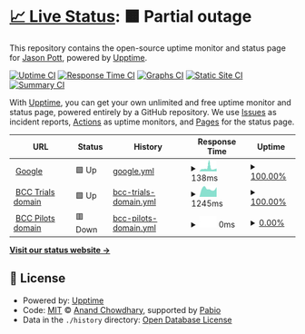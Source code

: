 # [📈 Live Status](https://jasonpott.github.io/rc_uptime): <!--live status--> **🟧 Partial outage**

This repository contains the open-source uptime monitor and status page for [Jason Pott](https://jasonpott.github.io/rc_uptime), powered by [Upptime](https://github.com/upptime/upptime).

[![Uptime CI](https://github.com/jasonpott/rc_uptime/workflows/Uptime%20CI/badge.svg)](https://github.com/jasonpott/rc_uptime/actions?query=workflow%3A%22Uptime+CI%22)
[![Response Time CI](https://github.com/jasonpott/rc_uptime/workflows/Response%20Time%20CI/badge.svg)](https://github.com/jasonpott/rc_uptime/actions?query=workflow%3A%22Response+Time+CI%22)
[![Graphs CI](https://github.com/jasonpott/rc_uptime/workflows/Graphs%20CI/badge.svg)](https://github.com/jasonpott/rc_uptime/actions?query=workflow%3A%22Graphs+CI%22)
[![Static Site CI](https://github.com/jasonpott/rc_uptime/workflows/Static%20Site%20CI/badge.svg)](https://github.com/jasonpott/rc_uptime/actions?query=workflow%3A%22Static+Site+CI%22)
[![Summary CI](https://github.com/jasonpott/rc_uptime/workflows/Summary%20CI/badge.svg)](https://github.com/jasonpott/rc_uptime/actions?query=workflow%3A%22Summary+CI%22)

With [Upptime](https://upptime.js.org), you can get your own unlimited and free uptime monitor and status page, powered entirely by a GitHub repository. We use [Issues](https://github.com/jasonpott/rc_uptime/issues) as incident reports, [Actions](https://github.com/jasonpott/rc_uptime/actions) as uptime monitors, and [Pages](https://jasonpott.github.io/rc_uptime) for the status page.

<!--start: status pages-->
<!-- This summary is generated by Upptime (https://github.com/upptime/upptime) -->
<!-- Do not edit this manually, your changes will be overwritten -->
<!-- prettier-ignore -->
| URL | Status | History | Response Time | Uptime |
| --- | ------ | ------- | ------------- | ------ |
| <img alt="" src="https://icons.duckduckgo.com/ip3/www.google.com.ico" height="13"> [Google](https://www.google.com) | 🟩 Up | [google.yml](https://github.com/jasonpott/rc_uptime/commits/HEAD/history/google.yml) | <details><summary><img alt="Response time graph" src="./graphs/google/response-time-week.png" height="20"> 138ms</summary><br><a href="https://jasonpott.github.io/rc_uptime/history/google"><img alt="Response time 112" src="https://img.shields.io/endpoint?url=https%3A%2F%2Fraw.githubusercontent.com%2Fjasonpott%2Frc_uptime%2FHEAD%2Fapi%2Fgoogle%2Fresponse-time.json"></a><br><a href="https://jasonpott.github.io/rc_uptime/history/google"><img alt="24-hour response time 92" src="https://img.shields.io/endpoint?url=https%3A%2F%2Fraw.githubusercontent.com%2Fjasonpott%2Frc_uptime%2FHEAD%2Fapi%2Fgoogle%2Fresponse-time-day.json"></a><br><a href="https://jasonpott.github.io/rc_uptime/history/google"><img alt="7-day response time 138" src="https://img.shields.io/endpoint?url=https%3A%2F%2Fraw.githubusercontent.com%2Fjasonpott%2Frc_uptime%2FHEAD%2Fapi%2Fgoogle%2Fresponse-time-week.json"></a><br><a href="https://jasonpott.github.io/rc_uptime/history/google"><img alt="30-day response time 115" src="https://img.shields.io/endpoint?url=https%3A%2F%2Fraw.githubusercontent.com%2Fjasonpott%2Frc_uptime%2FHEAD%2Fapi%2Fgoogle%2Fresponse-time-month.json"></a><br><a href="https://jasonpott.github.io/rc_uptime/history/google"><img alt="1-year response time 112" src="https://img.shields.io/endpoint?url=https%3A%2F%2Fraw.githubusercontent.com%2Fjasonpott%2Frc_uptime%2FHEAD%2Fapi%2Fgoogle%2Fresponse-time-year.json"></a></details> | <details><summary><a href="https://jasonpott.github.io/rc_uptime/history/google">100.00%</a></summary><a href="https://jasonpott.github.io/rc_uptime/history/google"><img alt="All-time uptime 100.00%" src="https://img.shields.io/endpoint?url=https%3A%2F%2Fraw.githubusercontent.com%2Fjasonpott%2Frc_uptime%2FHEAD%2Fapi%2Fgoogle%2Fuptime.json"></a><br><a href="https://jasonpott.github.io/rc_uptime/history/google"><img alt="24-hour uptime 100.00%" src="https://img.shields.io/endpoint?url=https%3A%2F%2Fraw.githubusercontent.com%2Fjasonpott%2Frc_uptime%2FHEAD%2Fapi%2Fgoogle%2Fuptime-day.json"></a><br><a href="https://jasonpott.github.io/rc_uptime/history/google"><img alt="7-day uptime 100.00%" src="https://img.shields.io/endpoint?url=https%3A%2F%2Fraw.githubusercontent.com%2Fjasonpott%2Frc_uptime%2FHEAD%2Fapi%2Fgoogle%2Fuptime-week.json"></a><br><a href="https://jasonpott.github.io/rc_uptime/history/google"><img alt="30-day uptime 100.00%" src="https://img.shields.io/endpoint?url=https%3A%2F%2Fraw.githubusercontent.com%2Fjasonpott%2Frc_uptime%2FHEAD%2Fapi%2Fgoogle%2Fuptime-month.json"></a><br><a href="https://jasonpott.github.io/rc_uptime/history/google"><img alt="1-year uptime 99.99%" src="https://img.shields.io/endpoint?url=https%3A%2F%2Fraw.githubusercontent.com%2Fjasonpott%2Frc_uptime%2FHEAD%2Fapi%2Fgoogle%2Fuptime-year.json"></a></details>
| <img alt="" src="https://icons.duckduckgo.com/ip3/trials.jrmo.qmul.ac.uk.ico" height="13"> [BCC Trials domain](https://trials.jrmo.qmul.ac.uk/) | 🟩 Up | [bcc-trials-domain.yml](https://github.com/jasonpott/rc_uptime/commits/HEAD/history/bcc-trials-domain.yml) | <details><summary><img alt="Response time graph" src="./graphs/bcc-trials-domain/response-time-week.png" height="20"> 1245ms</summary><br><a href="https://jasonpott.github.io/rc_uptime/history/bcc-trials-domain"><img alt="Response time 1334" src="https://img.shields.io/endpoint?url=https%3A%2F%2Fraw.githubusercontent.com%2Fjasonpott%2Frc_uptime%2FHEAD%2Fapi%2Fbcc-trials-domain%2Fresponse-time.json"></a><br><a href="https://jasonpott.github.io/rc_uptime/history/bcc-trials-domain"><img alt="24-hour response time 1194" src="https://img.shields.io/endpoint?url=https%3A%2F%2Fraw.githubusercontent.com%2Fjasonpott%2Frc_uptime%2FHEAD%2Fapi%2Fbcc-trials-domain%2Fresponse-time-day.json"></a><br><a href="https://jasonpott.github.io/rc_uptime/history/bcc-trials-domain"><img alt="7-day response time 1245" src="https://img.shields.io/endpoint?url=https%3A%2F%2Fraw.githubusercontent.com%2Fjasonpott%2Frc_uptime%2FHEAD%2Fapi%2Fbcc-trials-domain%2Fresponse-time-week.json"></a><br><a href="https://jasonpott.github.io/rc_uptime/history/bcc-trials-domain"><img alt="30-day response time 1575" src="https://img.shields.io/endpoint?url=https%3A%2F%2Fraw.githubusercontent.com%2Fjasonpott%2Frc_uptime%2FHEAD%2Fapi%2Fbcc-trials-domain%2Fresponse-time-month.json"></a><br><a href="https://jasonpott.github.io/rc_uptime/history/bcc-trials-domain"><img alt="1-year response time 1319" src="https://img.shields.io/endpoint?url=https%3A%2F%2Fraw.githubusercontent.com%2Fjasonpott%2Frc_uptime%2FHEAD%2Fapi%2Fbcc-trials-domain%2Fresponse-time-year.json"></a></details> | <details><summary><a href="https://jasonpott.github.io/rc_uptime/history/bcc-trials-domain">100.00%</a></summary><a href="https://jasonpott.github.io/rc_uptime/history/bcc-trials-domain"><img alt="All-time uptime 99.50%" src="https://img.shields.io/endpoint?url=https%3A%2F%2Fraw.githubusercontent.com%2Fjasonpott%2Frc_uptime%2FHEAD%2Fapi%2Fbcc-trials-domain%2Fuptime.json"></a><br><a href="https://jasonpott.github.io/rc_uptime/history/bcc-trials-domain"><img alt="24-hour uptime 100.00%" src="https://img.shields.io/endpoint?url=https%3A%2F%2Fraw.githubusercontent.com%2Fjasonpott%2Frc_uptime%2FHEAD%2Fapi%2Fbcc-trials-domain%2Fuptime-day.json"></a><br><a href="https://jasonpott.github.io/rc_uptime/history/bcc-trials-domain"><img alt="7-day uptime 100.00%" src="https://img.shields.io/endpoint?url=https%3A%2F%2Fraw.githubusercontent.com%2Fjasonpott%2Frc_uptime%2FHEAD%2Fapi%2Fbcc-trials-domain%2Fuptime-week.json"></a><br><a href="https://jasonpott.github.io/rc_uptime/history/bcc-trials-domain"><img alt="30-day uptime 100.00%" src="https://img.shields.io/endpoint?url=https%3A%2F%2Fraw.githubusercontent.com%2Fjasonpott%2Frc_uptime%2FHEAD%2Fapi%2Fbcc-trials-domain%2Fuptime-month.json"></a><br><a href="https://jasonpott.github.io/rc_uptime/history/bcc-trials-domain"><img alt="1-year uptime 99.98%" src="https://img.shields.io/endpoint?url=https%3A%2F%2Fraw.githubusercontent.com%2Fjasonpott%2Frc_uptime%2FHEAD%2Fapi%2Fbcc-trials-domain%2Fuptime-year.json"></a></details>
| <img alt="" src="https://icons.duckduckgo.com/ip3/pilots.jrmo.qmul.ac.uk.ico" height="13"> [BCC Pilots domain](https://pilots.jrmo.qmul.ac.uk/) | 🟥 Down | [bcc-pilots-domain.yml](https://github.com/jasonpott/rc_uptime/commits/HEAD/history/bcc-pilots-domain.yml) | <details><summary><img alt="Response time graph" src="./graphs/bcc-pilots-domain/response-time-week.png" height="20"> 0ms</summary><br><a href="https://jasonpott.github.io/rc_uptime/history/bcc-pilots-domain"><img alt="Response time 0" src="https://img.shields.io/endpoint?url=https%3A%2F%2Fraw.githubusercontent.com%2Fjasonpott%2Frc_uptime%2FHEAD%2Fapi%2Fbcc-pilots-domain%2Fresponse-time.json"></a><br><a href="https://jasonpott.github.io/rc_uptime/history/bcc-pilots-domain"><img alt="24-hour response time 0" src="https://img.shields.io/endpoint?url=https%3A%2F%2Fraw.githubusercontent.com%2Fjasonpott%2Frc_uptime%2FHEAD%2Fapi%2Fbcc-pilots-domain%2Fresponse-time-day.json"></a><br><a href="https://jasonpott.github.io/rc_uptime/history/bcc-pilots-domain"><img alt="7-day response time 0" src="https://img.shields.io/endpoint?url=https%3A%2F%2Fraw.githubusercontent.com%2Fjasonpott%2Frc_uptime%2FHEAD%2Fapi%2Fbcc-pilots-domain%2Fresponse-time-week.json"></a><br><a href="https://jasonpott.github.io/rc_uptime/history/bcc-pilots-domain"><img alt="30-day response time 0" src="https://img.shields.io/endpoint?url=https%3A%2F%2Fraw.githubusercontent.com%2Fjasonpott%2Frc_uptime%2FHEAD%2Fapi%2Fbcc-pilots-domain%2Fresponse-time-month.json"></a><br><a href="https://jasonpott.github.io/rc_uptime/history/bcc-pilots-domain"><img alt="1-year response time 0" src="https://img.shields.io/endpoint?url=https%3A%2F%2Fraw.githubusercontent.com%2Fjasonpott%2Frc_uptime%2FHEAD%2Fapi%2Fbcc-pilots-domain%2Fresponse-time-year.json"></a></details> | <details><summary><a href="https://jasonpott.github.io/rc_uptime/history/bcc-pilots-domain">0.00%</a></summary><a href="https://jasonpott.github.io/rc_uptime/history/bcc-pilots-domain"><img alt="All-time uptime 0.00%" src="https://img.shields.io/endpoint?url=https%3A%2F%2Fraw.githubusercontent.com%2Fjasonpott%2Frc_uptime%2FHEAD%2Fapi%2Fbcc-pilots-domain%2Fuptime.json"></a><br><a href="https://jasonpott.github.io/rc_uptime/history/bcc-pilots-domain"><img alt="24-hour uptime 0.00%" src="https://img.shields.io/endpoint?url=https%3A%2F%2Fraw.githubusercontent.com%2Fjasonpott%2Frc_uptime%2FHEAD%2Fapi%2Fbcc-pilots-domain%2Fuptime-day.json"></a><br><a href="https://jasonpott.github.io/rc_uptime/history/bcc-pilots-domain"><img alt="7-day uptime 0.00%" src="https://img.shields.io/endpoint?url=https%3A%2F%2Fraw.githubusercontent.com%2Fjasonpott%2Frc_uptime%2FHEAD%2Fapi%2Fbcc-pilots-domain%2Fuptime-week.json"></a><br><a href="https://jasonpott.github.io/rc_uptime/history/bcc-pilots-domain"><img alt="30-day uptime 1.38%" src="https://img.shields.io/endpoint?url=https%3A%2F%2Fraw.githubusercontent.com%2Fjasonpott%2Frc_uptime%2FHEAD%2Fapi%2Fbcc-pilots-domain%2Fuptime-month.json"></a><br><a href="https://jasonpott.github.io/rc_uptime/history/bcc-pilots-domain"><img alt="1-year uptime 0.00%" src="https://img.shields.io/endpoint?url=https%3A%2F%2Fraw.githubusercontent.com%2Fjasonpott%2Frc_uptime%2FHEAD%2Fapi%2Fbcc-pilots-domain%2Fuptime-year.json"></a></details>

<!--end: status pages-->

[**Visit our status website →**](https://jasonpott.github.io/rc_uptime)

## 📄 License

- Powered by: [Upptime](https://github.com/upptime/upptime)
- Code: [MIT](./LICENSE) © [Anand Chowdhary](https://anandchowdhary.com), supported by [Pabio](https://pabio.com)
- Data in the `./history` directory: [Open Database License](https://opendatacommons.org/licenses/odbl/1-0/)
